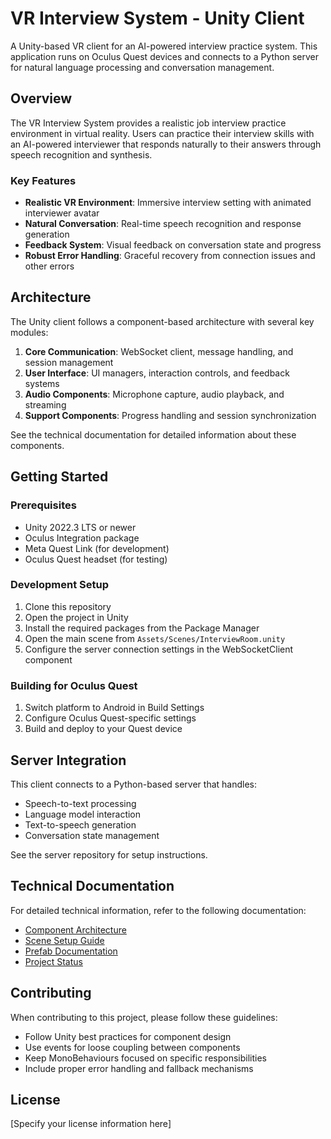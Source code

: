 # VR Interview System - Unity Client

A Unity-based VR client for an AI-powered interview practice system. This application runs on Oculus Quest devices and connects to a Python server for natural language processing and conversation management.

## Overview

The VR Interview System provides a realistic job interview practice environment in virtual reality. Users can practice their interview skills with an AI-powered interviewer that responds naturally to their answers through speech recognition and synthesis.

### Key Features

- **Realistic VR Environment**: Immersive interview setting with animated interviewer avatar
- **Natural Conversation**: Real-time speech recognition and response generation
- **Feedback System**: Visual feedback on conversation state and progress
- **Robust Error Handling**: Graceful recovery from connection issues and other errors

## Architecture

The Unity client follows a component-based architecture with several key modules:

1. **Core Communication**: WebSocket client, message handling, and session management
2. **User Interface**: UI managers, interaction controls, and feedback systems
3. **Audio Components**: Microphone capture, audio playback, and streaming
4. **Support Components**: Progress handling and session synchronization

See the technical documentation for detailed information about these components.

## Getting Started

### Prerequisites

- Unity 2022.3 LTS or newer
- Oculus Integration package
- Meta Quest Link (for development)
- Oculus Quest headset (for testing)

### Development Setup

1. Clone this repository
2. Open the project in Unity
3. Install the required packages from the Package Manager
4. Open the main scene from `Assets/Scenes/InterviewRoom.unity`
5. Configure the server connection settings in the WebSocketClient component

### Building for Oculus Quest

1. Switch platform to Android in Build Settings
2. Configure Oculus Quest-specific settings
3. Build and deploy to your Quest device

## Server Integration

This client connects to a Python-based server that handles:
- Speech-to-text processing
- Language model interaction
- Text-to-speech generation
- Conversation state management

See the server repository for setup instructions.

## Technical Documentation

For detailed technical information, refer to the following documentation:
- [Component Architecture](DEPENDENCIES.md)
- [Scene Setup Guide](SCENE_SETUP.md)
- [Prefab Documentation](PREFABS.md)
- [Project Status](PROJECT_STATUS.md)

## Contributing

When contributing to this project, please follow these guidelines:
- Follow Unity best practices for component design
- Use events for loose coupling between components
- Keep MonoBehaviours focused on specific responsibilities
- Include proper error handling and fallback mechanisms

## License

[Specify your license information here]
